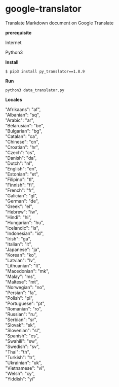 # google-translator
Translate Markdown document on Google Translate

**prerequisite**

Internet

Python3

**Install**

`$ pip3 install py_translator==1.8.9`

**Run**

`python3 data_translator.py`

**Locales**

"Afrikaans": "af",  
"Albanian": "sq",  
"Arabic": "ar",  
"Belarusian": "be",  
"Bulgarian": "bg",  
"Catalan": "ca",  
"Chinese": "cn",  
"Croatian": "hr",  
"Czech": "cs",  
"Danish": "da",  
"Dutch": "nl",  
"English": "en",  
"Estonian": "et",  
"Filipino": "tl",  
"Finnish": "fi",  
"French": "fr",  
"Galician": "gl",  
"German": "de",  
"Greek": "el",  
"Hebrew": "iw",  
"Hindi": "hi",  
"Hungarian": "hu",  
"Icelandic": "is",  
"Indonesian": "id",  
"Irish": "ga",  
"Italian": "it",  
"Japanese": "ja",  
"Korean": "ko",  
"Latvian": "lv",  
"Lithuanian": "lt",  
"Macedonian": "mk",  
"Malay": "ms",  
"Maltese": "mt",  
"Norwegian": "no",  
"Persian": "fa",  
"Polish": "pl",  
"Portuguese": "pt",  
"Romanian": "ro",  
"Russian": "ru",  
"Serbian": "sr",  
"Slovak": "sk",  
"Slovenian": "sl",  
"Spanish": "es",  
"Swahili": "sw",  
"Swedish": "sv",  
"Thai": "th",  
"Turkish": "tr",  
"Ukrainian": "uk",  
"Vietnamese": "vi",  
"Welsh": "cy",  
"Yiddish": "yi"  
